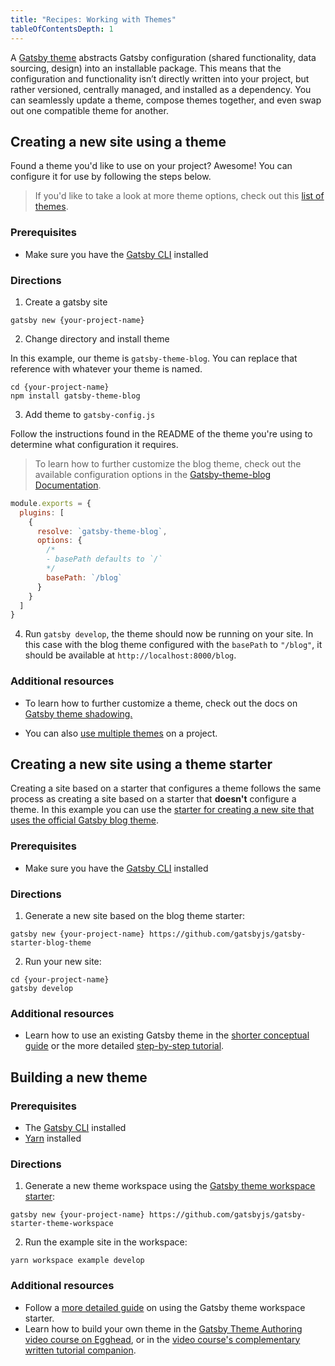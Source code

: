 ```yaml
---
title: "Recipes: Working with Themes"
tableOfContentsDepth: 1
---
```


A [Gatsby theme](/docs/themes/what-are-gatsby-themes) abstracts Gatsby configuration (shared functionality, data sourcing, design) into an installable package. This means that the configuration and functionality isn’t directly written into your project, but rather versioned, centrally managed, and installed as a dependency. You can seamlessly update a theme, compose themes together, and even swap out one compatible theme for another.

## Creating a new site using a theme

Found a theme you'd like to use on your project? Awesome! You can configure it for use by following the steps below.

> If you'd like to take a look at more theme options, check out this [list of themes](/plugins?=gatsby-theme).

### Prerequisites

- Make sure you have the [Gatsby CLI](/docs/gatsby-cli) installed

### Directions

1. Create a gatsby site

```shell
gatsby new {your-project-name}
```

2. Change directory and install theme

In this example, our theme is `gatsby-theme-blog`. You can replace that reference with whatever your theme is named.

```shell
cd {your-project-name}
npm install gatsby-theme-blog
```

3. Add theme to `gatsby-config.js`

Follow the instructions found in the README of the theme you're using to determine what configuration it requires.

> To learn how to further customize the blog theme, check out the available configuration options in the [Gatsby-theme-blog Documentation](/packages/gatsby-theme-blog/#theme-options).

```javascript:title=gatsby-config.js
module.exports = {
  plugins: [
    {
      resolve: `gatsby-theme-blog`,
      options: {
        /*
        - basePath defaults to `/`
        */
        basePath: `/blog`
      }
    }
  ]
}
```

4. Run `gatsby develop`, the theme should now be running on your site. In this case with the blog theme configured with the `basePath` to `"/blog"`, it should be available at `http://localhost:8000/blog`.

### Additional resources

- To learn how to further customize a theme, check out the docs on [Gatsby theme shadowing.](/docs/themes/shadowing/)

- You can also [use multiple themes](/docs/themes/using-multiple-gatsby-themes/) on a project.

## Creating a new site using a theme starter

Creating a site based on a starter that configures a theme follows the same process as creating a site based on a starter that **doesn't** configure a theme. In this example you can use the [starter for creating a new site that uses the official Gatsby blog theme](https://github.com/gatsbyjs/gatsby-starter-blog-theme).

### Prerequisites

- Make sure you have the [Gatsby CLI](/docs/gatsby-cli) installed

### Directions

1. Generate a new site based on the blog theme starter:

```shell
gatsby new {your-project-name} https://github.com/gatsbyjs/gatsby-starter-blog-theme
```

2. Run your new site:

```shell
cd {your-project-name}
gatsby develop
```

### Additional resources

- Learn how to use an existing Gatsby theme in the [shorter conceptual guide](/docs/themes/using-a-gatsby-theme) or the more detailed [step-by-step tutorial](/tutorial/using-a-theme).

## Building a new theme

<EggheadEmbed
  lessonLink="https://egghead.io/lessons/gatsby-use-the-gatsby-theme-workspace-starter-to-begin-building-a-new-theme"
  lessonTitle="Use the Gatsby Theme Workspace Starter to Begin Building a New Theme"
/>

### Prerequisites

- The [Gatsby CLI](/docs/gatsby-cli) installed
- [Yarn](https://yarnpkg.com/lang/en/docs/install/#mac-stable) installed

### Directions

1. Generate a new theme workspace using the [Gatsby theme workspace starter](https://github.com/gatsbyjs/gatsby-starter-theme-workspace):

```shell
gatsby new {your-project-name} https://github.com/gatsbyjs/gatsby-starter-theme-workspace
```

2. Run the example site in the workspace:

```shell
yarn workspace example develop
```

### Additional resources

- Follow a [more detailed guide](/docs/themes/building-themes/) on using the Gatsby theme workspace starter.
- Learn how to build your own theme in the [Gatsby Theme Authoring video course on Egghead](https://egghead.io/courses/gatsby-theme-authoring), or in the [video course's complementary written tutorial companion](/tutorial/building-a-theme).
